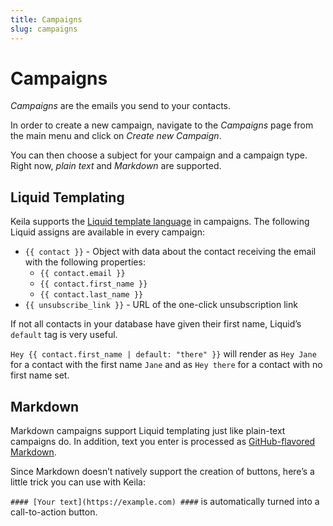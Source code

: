 ```yaml
---
title: Campaigns
slug: campaigns
---
```


# Campaigns

*Campaigns* are the emails you send to your contacts.

In order to create a new campaign, navigate to the *Campaigns* page from the
main menu and click on *Create new Campaign*.

You can then choose a subject for your campaign and a campaign type. Right now,
*plain text* and *Markdown* are supported.

<docs-image src="docs/campaign.png" alt="Screenshot of the Campaign editor in Keila"></docs-image>

## Liquid Templating
Keila supports the [Liquid template language](https://shopify.github.io/liquid/)
in campaigns. The following Liquid assigns are available in every campaign:

- `{{ contact }}` - Object with data about the contact receiving the email with
  the following properties:
  - `{{ contact.email }}`
  - `{{ contact.first_name }}`
  - `{{ contact.last_name }}`
- `{{ unsubscribe_link }}` - URL of the one-click unsubscription link

If not all contacts in your database have given their first name, Liquid’s `default`
tag is very useful.

`Hey {{ contact.first_name | default: "there" }}` will render as `Hey Jane` for
a contact with the first name `Jane` and as `Hey there` for a contact with no
first name set.


## Markdown
Markdown campaigns support Liquid templating just like plain-text campaigns do.
In addition, text you enter is processed as [GitHub-flavored Markdown](https://github.github.com/gfm/).

Since Markdown doesn’t natively support the creation of buttons, here’s a little
trick you can use with Keila:

`#### [Your text](https://example.com) ####` is automatically turned into a
call-to-action button.